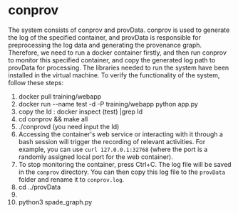 # conprov

The system consists of conprov and provData. conprov is used to generate the log of the specified container, and provData is responsible for preprocessing the log data and generating the provenance graph. Therefore, we need to run a docker container firstly, and then run conprov to monitor this specified container, and copy the generated log path to provData for processing. The libraries needed to run the system have been installed in the virtual machine. To verify the functionality of the system, follow these steps:

1. docker pull training/webapp
2. docker run --name test -d -P training/webapp python app.py
3. copy the Id : docker inspect (test) |grep Id
4. cd conprov && make all
5. ./conprovd (you need input the Id)
6. Accessing the container's web service or interacting with it through a bash session will trigger the recording of relevant activities. For example, you can use `curl 127.0.0.1:32768` (where the port is a randomly assigned local port for the web container). 
7. To stop monitoring the container, press Ctrl+C. The log file will be saved in the `conprov` directory. You can then copy this log file to the `provData` folder and rename it to `conprov.log`.
6. cd ../provData
7. 
8. python3 spade_graph.py